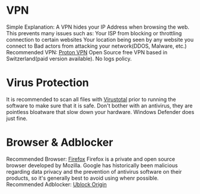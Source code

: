 # VPN
Simple Explanation: A VPN hides your IP Address when browsing the web. This prevents many issues such as:
	Your ISP from blocking or throttling connection to certain websites
	Your location being seen by any website you connect to
	Bad actors from attacking your network(DDOS, Malware, etc.)
Recommended VPN: [Proton VPN](https://protonvpn.com/) 
	Open Source free VPN based in Switzerland(paid version available). No logs policy. 
# Virus Protection
It is recommended to scan all files with [Virustotal](https://www.virustotal.com/gui/home/upload) prior to running the software to make sure that it is safe. Don't bother with an antivirus, they are pointless bloatware that slow down your hardware. Windows Defender does just fine. 
# Browser & Adblocker
Recommended Browser: [Firefox](https://www.mozilla.org/en-US/firefox/new/)
	Firefox is a private and open source browser developed by Mozilla. Google has historically been malicious regarding data privacy and the prevention of antivirus software on their products, so it's generally best to avoid using whenr possible.
Recommended Adblocker: [Ublock Origin](https://ublockorigin.com/)